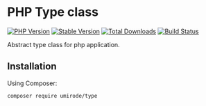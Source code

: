# PHP Type class

[![PHP Version](https://img.shields.io/packagist/php-v/umirode/type.svg)](https://packagist.org/packages/umirode/type)
[![Stable Version](https://img.shields.io/packagist/v/umirode/type.svg?label=Latest)](https://packagist.org/packages/umirode/type)
[![Total Downloads](https://img.shields.io/packagist/dt/umirode/type.svg?label=Total+downloads)](https://packagist.org/packages/umirode/type)
[![Build Status](https://travis-ci.com/umirode/type.svg?branch=master)](https://travis-ci.com/umirode/type)

Abstract type class for php application.

## Installation

Using Composer:

```sh
composer require umirode/type
```

